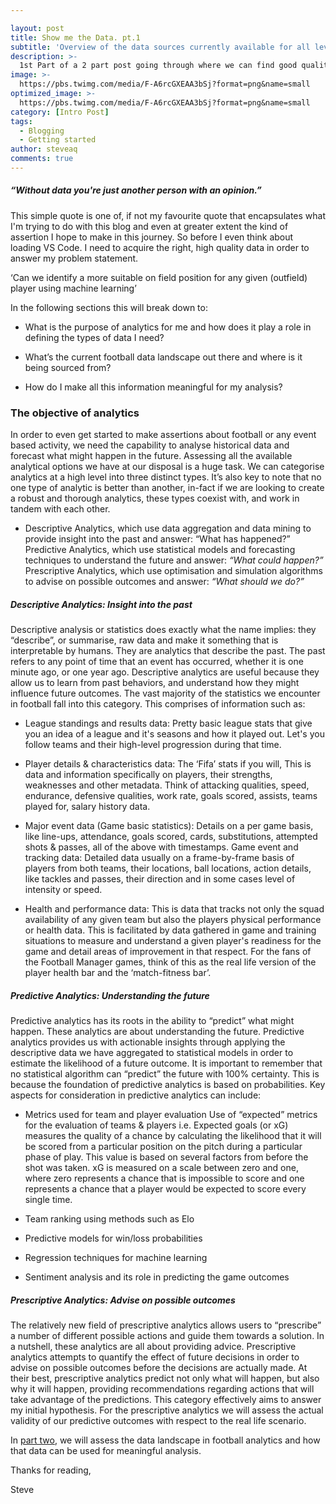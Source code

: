 ```yaml
---

layout: post
title: Show me the Data. pt.1
subtitle: 'Overview of the data sources currently available for all levels'
description: >-
  1st Part of a 2 part post going through where we can find good quality & free data for analysis.
image: >-
  https://pbs.twimg.com/media/F-A6rcGXEAA3bSj?format=png&name=small
optimized_image: >-
  https://pbs.twimg.com/media/F-A6rcGXEAA3bSj?format=png&name=small
category: [Intro Post]
tags:
  - Blogging
  - Getting started
author: steveaq
comments: true
---
```


##### *“Without data you're just another person with an opinion.”*

This simple quote is one of, if not my favourite quote that encapsulates what I'm trying to do with this blog and even at greater extent the kind of assertion I hope to make in this journey. So before I even think about loading VS Code. I need to acquire the right, high quality data in order to answer my problem statement.

‘Can we identify a more suitable on field position for any given (outfield) player using machine learning’

In the following sections this will break down to:

- What is the purpose of analytics for me and how does it play a role in defining the types of data I need?

- What’s the current football data landscape out there and where is it being sourced from?

- How do I make all this information meaningful for my analysis?

### The objective of analytics

In order to even get started to make assertions about football or any event based activity, we need the capability to analyse historical data and forecast what might happen in the future. Assessing all the available analytical options we have at our disposal is a huge task. We can categorise analytics at a high level into three distinct types. It’s also key to note that no one type of analytic is better than another, in-fact if we are looking to create a robust and thorough analytics, these types coexist with, and work in tandem with each other.

- Descriptive Analytics, which use data aggregation and data mining to provide insight into the past and answer: “What has happened?”
Predictive Analytics, which use statistical models and forecasting techniques to understand the future and answer: *“What could happen?”*
Prescriptive Analytics, which use optimisation and simulation algorithms to advise on possible outcomes and answer: *“What should we do?”*

##### Descriptive Analytics: Insight into the past

Descriptive analysis or statistics does exactly what the name implies: they “describe”, or summarise, raw data and make it something that is interpretable by humans. They are analytics that describe the past. The past refers to any point of time that an event has occurred, whether it is one minute ago, or one year ago. Descriptive analytics are useful because they allow us to learn from past behaviors, and understand how they might influence future outcomes.
The vast majority of the statistics we encounter in football fall into this category. This comprises of information such as: 

- League standings and results data: Pretty basic league stats that give you an idea of a league and it's seasons and how it played out. Let's you follow teams and their high-level progression during that time.

- Player details & characteristics data: The ‘Fifa’ stats if you will, This is data and information specifically on players, their strengths, weaknesses and other metadata. Think of attacking qualities, speed, endurance, defensive qualities, work rate, goals scored, assists, teams played for, salary history data.

- Major event data (Game basic statistics): Details on a per game basis, like line-ups, attendance, goals scored, cards, substitutions, attempted shots & passes, all of the above with timestamps.
Game event and tracking data: Detailed data usually on a frame-by-frame basis of players from both teams, their locations, ball locations, action details, like tackles and passes, their direction and in some cases level of intensity or speed.

- Health and performance data: This is data that tracks not only the squad availability of any given team but also the players physical performance or health data. This is facilitated by data gathered in game and training situations to measure and understand a given player's readiness for the game and detail areas of improvement in that respect. For the fans of the Football Manager games, think of this as the real life version of the player health bar and the ‘match-fitness bar’.

##### Predictive Analytics: Understanding the future

Predictive analytics has its roots in the ability to “predict” what might happen. These analytics are about understanding the future. Predictive analytics provides us with actionable insights through applying the descriptive data we have aggregated to statistical models in order to estimate the likelihood of a future outcome. It is important to remember that no statistical algorithm can “predict” the future with 100% certainty. This is because the foundation of predictive analytics is based on probabilities. Key aspects for consideration in predictive analytics can include:

- Metrics used for team and player evaluation
Use of “expected” metrics for the evaluation of teams & players i.e. Expected goals (or xG) measures the quality of a chance by calculating the likelihood that it will be scored from a particular position on the pitch during a particular phase of play. This value is based on several factors from before the shot was taken. xG is measured on a scale between zero and one, where zero represents a chance that is impossible to score and one represents a chance that a player would be expected to score every single time.

- Team ranking using methods such as Elo 

- Predictive models for win/loss probabilities

- Regression techniques for machine learning

- Sentiment analysis and its role in predicting the game outcomes


##### Prescriptive Analytics: Advise on possible outcomes

The relatively new field of prescriptive analytics allows users to “prescribe” a number of different possible actions and guide them towards a solution. In a nutshell, these analytics are all about providing advice. Prescriptive analytics attempts to quantify the effect of future decisions in order to advise on possible outcomes before the decisions are actually made. At their best, prescriptive analytics predict not only what will happen, but also why it will happen, providing recommendations regarding actions that will take advantage of the predictions. This category effectively aims to answer my initial hypothesis. 
For the prescriptive analytics we will assess the actual validity of our predictive outcomes with respect to the real life scenario. 

In [part two](https://steveaq.github.io/posts/Show-Me-The-Data-pt2/), we will assess the data landscape in football analytics and how that data can be used for meaningful analysis.
 
 Thanks for reading,

 Steve

